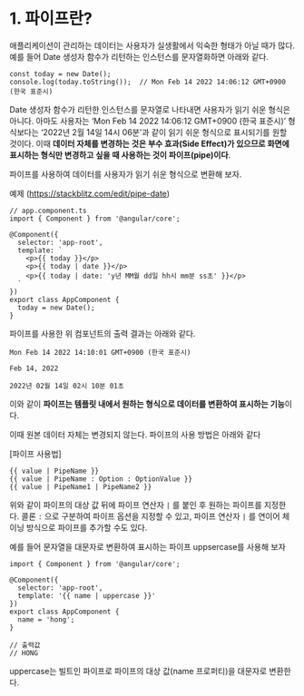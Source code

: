# 1. 파이프란?

애플리케이션이 관리하는 데이터는 사용자가 실생활에서 익숙한 형태가 아닐 때가 많다. 예를 들어 Date 생성자 함수가 리턴하는 인스턴스를 문자열화하면 아래와 같다.

```tsx
const today = new Date();
console.log(today.toString());  // Mon Feb 14 2022 14:06:12 GMT+0900 (한국 표준시)
```

Date 생성자 함수가 리턴한 인스턴스를 문자열로 나타내면 사용자가 읽기 쉬운 형식은 아니다. 아마도 사용자는 ‘Mon Feb 14 2022 14:06:12 GMT+0900 (한국 표준시)’ 형식보다는 ‘2022년 2월 14일 14시 06분'과 같이 읽기 쉬운 형식으로 표시되기를 원할 것이다. 이때 **데이터 자체를 변경하는 것은 부수 효과(Side Effect)가 있으므로 화면에 표시하는 형식만 변경하고 싶을 때 사용하는 것이 파이프(pipe)이다**.

파이프를 사용하여 데이터를 사용자가 읽기 쉬운 형식으로 변환해 보자.

예제 (https://stackblitz.com/edit/pipe-date)

```tsx
// app.component.ts
import { Component } from '@angular/core';

@Component({
  selector: 'app-root',
  template: `
    <p>{{ today }}</p>
    <p>{{ today | date }}</p>
    <p>{{ today | date: 'y년 MM월 dd일 hh시 mm분 ss초' }}</p>
  `
})
export class AppComponent {
  today = new Date();
}
```

파이프를 사용한 위 컴포넌트의 출력 결과는 아래와 같다.

```tsx
Mon Feb 14 2022 14:10:01 GMT+0900 (한국 표준시)

Feb 14, 2022

2022년 02월 14일 02시 10분 01초
```

이와 같이 **파이프는 템플릿 내에서 원하는 형식으로 데이터를 변환하여 표시하는 기능**이다.

이때 원본 데이터 자체는 변경되지 않는다. 파이프의 사용 방법은 아래와 같다

[파이프 사용법]

```
{{ value | PipeName }}
{{ value | PipeName : Option : OptionValue }}
{{ value | PipeName1 | PipeName2 }}
```

위와 같이 파이프의 대상 값 뒤에 파이프 연산자 `|` 를 붙인 후 원하는 파이프를 지정한다. 콜론 `:` 으로 구분하여 파이프 옵션을 지정할 수 있고, 파이프 연산자 `|` 를 연이어 체이닝 방식으로 파이프를 추가할 수도 있다.

예를 들어 문자열을 대문자로 변환하여 표시하는 파이프 uppsercase를 사용해 보자

```tsx
import { Component } from '@angular/core';

@Component({
  selector: 'app-root',
  template: '{{ name | uppercase }}'
})
export class AppComponent {
  name = 'hong';
}

// 출력값
// HONG
```

uppercase는 빌트인 파이프로 파이프의 대상 값(name 프로퍼티)을 대문자로 변환한다.